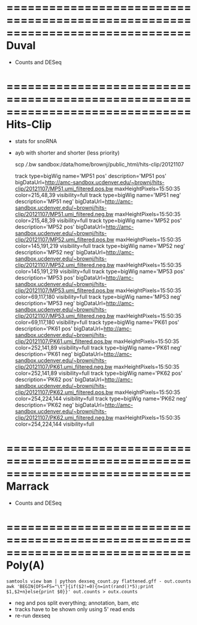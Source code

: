 ==============================================================================
Duval
==============================================================================

* Counts and DESeq

==============================================================================
Hits-Clip
==============================================================================

* stats for snoRNA
* ayb with shorter and shorter (less priority)

    scp */*.bw sandbox:/data/home/brownj/public_html/hits-clip/20121107

    track type=bigWig name='MP51 pos' description='MP51 pos' bigDataUrl=http://amc-sandbox.ucdenver.edu/~brownj/hits-clip/20121107/MP51.umi_filtered.pos.bw maxHeightPixels=15:50:35 color=215,48,39 visibility=full
    track type=bigWig name='MP51 neg' description='MP51 neg' bigDataUrl=http://amc-sandbox.ucdenver.edu/~brownj/hits-clip/20121107/MP51.umi_filtered.neg.bw maxHeightPixels=15:50:35 color=215,48,39 visibility=full
    track type=bigWig name='MP52 pos' description='MP52 pos' bigDataUrl=http://amc-sandbox.ucdenver.edu/~brownj/hits-clip/20121107/MP52.umi_filtered.pos.bw maxHeightPixels=15:50:35 color=145,191,219 visibility=full
    track type=bigWig name='MP52 neg' description='MP52 neg' bigDataUrl=http://amc-sandbox.ucdenver.edu/~brownj/hits-clip/20121107/MP52.umi_filtered.neg.bw maxHeightPixels=15:50:35 color=145,191,219 visibility=full
    track type=bigWig name='MP53 pos' description='MP53 pos' bigDataUrl=http://amc-sandbox.ucdenver.edu/~brownj/hits-clip/20121107/MP53.umi_filtered.pos.bw maxHeightPixels=15:50:35 color=69,117,180 visibility=full
    track type=bigWig name='MP53 neg' description='MP53 neg' bigDataUrl=http://amc-sandbox.ucdenver.edu/~brownj/hits-clip/20121107/MP53.umi_filtered.neg.bw maxHeightPixels=15:50:35 color=69,117,180 visibility=full
    track type=bigWig name='PK61 pos' description='PK61 pos' bigDataUrl=http://amc-sandbox.ucdenver.edu/~brownj/hits-clip/20121107/PK61.umi_filtered.pos.bw maxHeightPixels=15:50:35 color=252,141,89 visibility=full
    track type=bigWig name='PK61 neg' description='PK61 neg' bigDataUrl=http://amc-sandbox.ucdenver.edu/~brownj/hits-clip/20121107/PK61.umi_filtered.neg.bw maxHeightPixels=15:50:35 color=252,141,89 visibility=full
    track type=bigWig name='PK62 pos' description='PK62 pos' bigDataUrl=http://amc-sandbox.ucdenver.edu/~brownj/hits-clip/20121107/PK62.umi_filtered.pos.bw maxHeightPixels=15:50:35 color=254,224,144 visibility=full
    track type=bigWig name='PK62 neg' description='PK62 neg' bigDataUrl=http://amc-sandbox.ucdenver.edu/~brownj/hits-clip/20121107/PK62.umi_filtered.neg.bw maxHeightPixels=15:50:35 color=254,224,144 visibility=full

==============================================================================
Marrack
==============================================================================

* Counts and DESeq

==============================================================================
Poly(A)
==============================================================================

    samtools view bam | python dexseq_count.py flattened.gff - out.counts
    awk 'BEGIN{OFS=FS="\t"}{if($2!=0){n=int(rand()*5);print $1,$2+n}else{print $0}}' out.counts > outx.counts

* neg and pos split everything; annotation, bam, etc
* tracks have to be shown only using 5' read ends
* re-run dexseq
